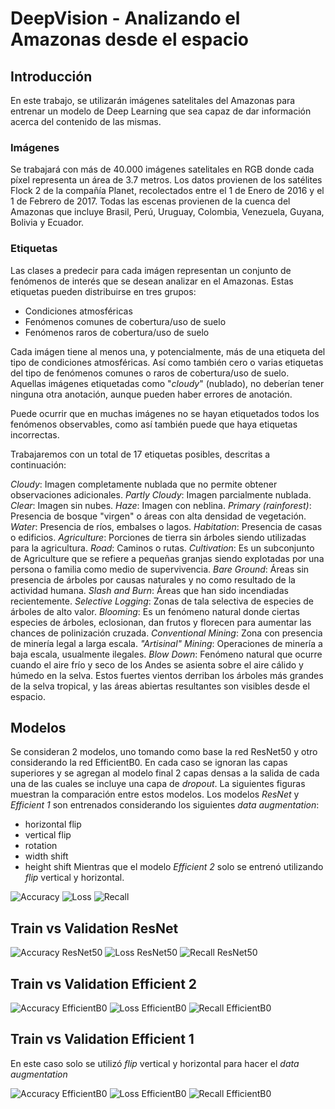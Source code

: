 # DeepVision - Analizando el Amazonas desde el espacio

## Introducción

En este trabajo, se utilizarán imágenes satelitales del Amazonas para entrenar un modelo de Deep Learning que sea capaz de dar información acerca del contenido de las mismas.

### Imágenes
Se trabajará con más de 40.000 imágenes satelitales en RGB donde cada píxel representa un área de 3.7 metros. Los datos provienen de los satélites Flock 2 de la compañía Planet, recolectados entre el 1 de Enero de 2016 y el 1 de Febrero de 2017. Todas las escenas provienen de la cuenca del Amazonas que incluye Brasil, Perú, Uruguay, Colombia, Venezuela, Guyana, Bolivia y Ecuador.

### Etiquetas
Las clases a predecir para cada imágen representan un conjunto de fenómenos de interés que se desean analizar en el Amazonas. Estas etiquetas pueden distribuirse en tres grupos:

- Condiciones atmosféricas
- Fenómenos comunes de cobertura/uso de suelo
- Fenómenos raros de cobertura/uso de suelo

Cada imágen tiene al menos una, y potencialmente, más de una etiqueta del tipo de condiciones atmosféricas. Así como también cero o varias etiquetas del tipo de fenómenos comunes o raros de cobertura/uso
de suelo. Aquellas imágenes etiquetadas como "_cloudy_" (nublado), no deberían tener ninguna otra anotación, aunque pueden haber errores de anotación.

Puede ocurrir que en muchas imágenes no se hayan etiquetados todos los fenómenos observables, como así también puede que haya etiquetas incorrectas.

Trabajaremos con un total de 17 etiquetas posibles, descritas a continuación:

*Cloudy*: Imagen completamente nublada que no permite obtener observaciones adicionales.
*Partly Cloudy*: Imagen parcialmente nublada.
*Clear*: Imagen sin nubes.
*Haze*: Imagen con neblina.
*Primary (rainforest)*: Presencia de bosque "virgen" o áreas con alta densidad de vegetación.
*Water*: Presencia de ríos, embalses o lagos.
*Habitation*: Presencia de casas o edificios.
*Agriculture*: Porciones de tierra sin árboles siendo utilizadas para la agricultura.
*Road*: Caminos o rutas.
*Cultivation*: Es un subconjunto de Agriculture que se refiere a pequeñas granjas siendo explotadas por una persona o familia como medio de supervivencia.
*Bare Ground*: Áreas sin presencia de árboles por causas naturales y no como resultado de la actividad humana.
*Slash and Burn*: Áreas que han sido incendiadas recientemente.
*Selective Logging*: Zonas de tala selectiva de especies de árboles de alto valor.
*Blooming*: Es un fenómeno natural donde ciertas especies de árboles, eclosionan, dan frutos y florecen para aumentar las chances de polinización cruzada.
*Conventional Mining*: Zona con presencia de minería legal a larga escala.
*"Artisinal" Mining*: Operaciones de minería a baja escala, usualmente ilegales.
*Blow Down*: Fenómeno natural que ocurre cuando el aire frío y seco de los Andes se asienta sobre el aire cálido y húmedo en la selva. Estos fuertes vientos derriban los árboles más grandes de la selva tropical, y las áreas abiertas resultantes son visibles desde el espacio.

## Modelos

Se consideran 2 modelos, uno tomando como base la red ResNet50 y otro considerando la red EfficientB0. En cada caso se ignoran las capas superiores y se agregan al modelo final 2 capas densas a la salida
de cada una de las cuales se incluye una capa de _dropout_. La siguientes figuras muestran la comparación entre estos modelos. Los modelos _ResNet_ y _Efficient 1_ son entrenados considerando los
siguientes _data augmentation_: 
- horizontal flip
- vertical flip
- rotation
- width shift
- height shift
Mientras que el modelo _Efficient 2_ solo se entrenó utilizando _flip_ vertical y horizontal.

![Accuracy](https://github.com/masgro/DeepVision/blob/master//images/image01.png "Accuracy")
![Loss](https://github.com/masgro/DeepVision/blob/master//images/image02.png "Loss")
![Recall](https://github.com/masgro/DeepVision/blob/master//images/image03.png "Recall")

## Train vs Validation ResNet

![Accuracy ResNet50](https://github.com/masgro/DeepVision/blob/master//images/image10.png "Accuracy ResNet50")
![Loss ResNet50](https://github.com/masgro/DeepVision/blob/master//images/image12.png "Loss ResNet50")
![Recall ResNet50](https://github.com/masgro/DeepVision/blob/master//images/image11.png "Recall ResNet50")

## Train vs Validation Efficient 2

![Accuracy EfficientB0](https://github.com/masgro/DeepVision/blob/master//images/image04.png "Accuracy EfficientB0")
![Loss EfficientB0](https://github.com/masgro/DeepVision/blob/master//images/image05.png "Loss EfficientB0")
![Recall EfficientB0](https://github.com/masgro/DeepVision/blob/master//images/image06.png "Recall EfficientB0")

## Train vs Validation Efficient 1

En este caso solo se utilizó _flip_ vertical y horizontal para hacer el _data augmentation_

![Accuracy EfficientB0](https://github.com/masgro/DeepVision/blob/master//images/image07.png "Accuracy EfficientB0")
![Loss EfficientB0](https://github.com/masgro/DeepVision/blob/master//images/image09.png "Loss EfficientB0")
![Recall EfficientB0](https://github.com/masgro/DeepVision/blob/master//images/image08.png "Recall EfficientB0")
